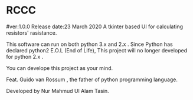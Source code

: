 # RCCC
#ver:1.0.0
Release date:23 March 2020
A tkinter based UI for calculating resistors' rasistance.

This software can run on both python 3.x and 2.x . Since Python has declared python2 E.O.L (End of Life), This project will 
no longer developed for python 2.x .

You can develope this project as your mind.

Feat. Guido van Rossum , the father of python programming language.

Developed by Nur Mahmud Ul Alam Tasin.
